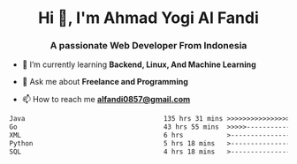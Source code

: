 <h1 align="center">Hi 👋, I'm Ahmad Yogi Al Fandi</h1>
<h3 align="center">A passionate Web Developer From Indonesia</h3>

- 🌱 I’m currently learning **Backend, Linux, And Machine Learning**

- 💬 Ask me about **Freelance and Programming**

- 📫 How to reach me **<alfandi0857@gmail.com>**

<!--START_SECTION:waka-->

```txt
Java                                   135 hrs 31 mins >>>>>>>>>>>>>>>>---------   65.32 %
Go                                     43 hrs 55 mins  >>>>>--------------------   21.17 %
XML                                    6 hrs           >------------------------   02.90 %
Python                                 5 hrs 18 mins   >------------------------   02.56 %
SQL                                    4 hrs 18 mins   >------------------------   02.07 %
```

<!--END_SECTION:waka-->

